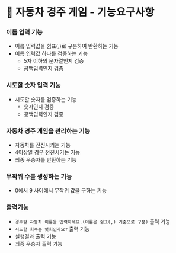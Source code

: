 # 🚀 자동차 경주 게임 - 기능요구사항

### 이름 입력 기능
- 이름 입력값을 쉼표(,)로 구분하여 반환하는 기능
- 이름 입력값 하나를 검증하는 기능
    - 5자 이하의 문자열인지 검증
    - 공백입력인지 검증
### 시도할 숫자 입력 기능
- 시도할 숫자를 검증하는 기능
    - 숫자인지 검증
    - 공백입력인지 검증
### 자동차 경주 게임을 관리하는 기능
- 자동차를 전진시키는 기능
- 4이상일 경우 전진시키는 기능
- 최종 우승자를 반환하는 기능
### 무작위 수를 생성하는 기능
- 0에서 9 사이에서 무작위 값을 구하는 기능
### 출력기능
- `경주할 자동차 이름을 입력하세요.(이름은 쉼표(,) 기준으로 구분)` 출력 기능
- `시도할 회수는 몇회인가요?` 출력 기능
- 실행결과 출력 기능
- 최종 우승자 출력 기능
 

    